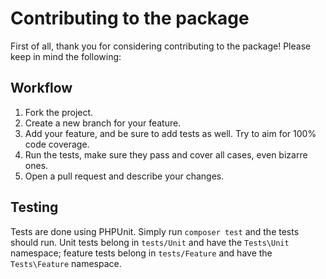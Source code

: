# Contributing to the package

First of all, thank you for considering contributing to the package! Please keep in mind the following:

## Workflow

1. Fork the project.
2. Create a new branch for your feature.
3. Add your feature, and be sure to add tests as well. Try to aim for 100% code coverage.
4. Run the tests, make sure they pass and cover all cases, even bizarre ones.
5. Open a pull request and describe your changes.

## Testing

Tests are done using PHPUnit. Simply run `composer test` and the tests should run. Unit tests belong in `tests/Unit` and have the `Tests\Unit` namespace; feature tests belong in `tests/Feature` and have the `Tests\Feature` namespace.